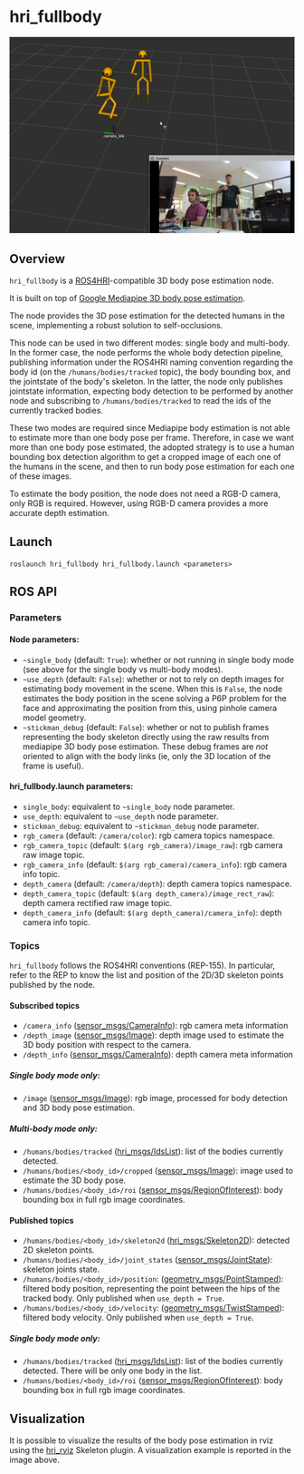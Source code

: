 hri_fullbody
=======================

![skeleton detection](doc/skeleton_detection.png)

Overview
--------

`hri_fullbody` is a [ROS4HRI](https://wiki.ros.org/hri)-compatible
3D body pose estimation node.

It is built on top of [Google Mediapipe 3D body pose estimation](https://google.github.io/mediapipe/solutions/pose.html).

The node provides the 3D pose estimation for the detected humans 
in the scene, implementing a robust solution to self-occlusions.

This node can be used in two different modes: single body and multi-body.
In the former case, the node performs the whole body detection pipeline, 
publishing information under the ROS4HRI naming convention regarding
the body id (on the `/humans/bodies/tracked` topic), the body bounding box,
and the jointstate of the body's skeleton. In the latter, the node only 
publishes jointstate information, expecting body detection to be performed
by another node and subscribing to `/humans/bodies/tracked` to read the ids
of the currently tracked bodies.

These two modes are required since Mediapipe body estimation
is not able to estimate more than one body pose per frame. 
Therefore, in case we want more than one body pose estimated, 
the adopted strategy is to use a human bounding box detection algorithm
to get a cropped image of each one of the humans in the scene, 
and then to run body pose estimation for each one of these images.

To estimate the body position, the node does not need a RGB-D camera,
only RGB is required. However, using RGB-D camera provides a more 
accurate depth estimation.   

Launch
------

`roslaunch hri_fullbody hri_fullbody.launch <parameters>`

ROS API
-------

### Parameters

#### Node parameters:

- `~single_body` (default: `True`): whether or not running in single
  body mode (see above for the single body vs multi-body modes). 
- `~use_depth` (default: `False`): whether or not to rely on depth images 
  for estimating body movement in the scene. When this is `False`, the node
  estimates the body position in the scene solving a P6P problem for the
  face and approximating the position from this, using pinhole camera
  model geometry. 
- `~stickman_debug` (default: `False`): whether or not to publish frames
  representing the body skeleton directly using the raw results from mediapipe
  3D body pose estimation. These debug frames are *not* oriented to align 
  with the body links (ie, only the 3D location of the frame is useful).

#### hri_fullbody.launch parameters:

- `single_body`: equivalent to `~single_body` node parameter.
- `use_depth`: equivalent to `~use_depth` node parameter.
- `stickman_debug`: equivalent to `~stickman_debug` node parameter.
- `rgb_camera` (default: `/camera/color`): rgb camera topics namespace.
- `rgb_camera_topic` (default: `$(arg rgb_camera)/image_raw`): rgb camera
  raw image topic. 
- `rgb_camera_info` (default: `$(arg rgb_camera)/camera_info`): rgb camera
  info topic.
- `depth_camera` (default: `/camera/depth`): depth camera topics namespace. 
- `depth_camera_topic` (default: `$(arg depth_camera)/image_rect_raw`): depth 
  camera rectified raw image topic.
- `depth_camera_info` (default: `$(arg depth_camera)/camera_info`): depth 
  camera info topic.

### Topics

`hri_fullbody` follows the ROS4HRI conventions (REP-155). In particular, 
refer to the REP to know the list and position of the 2D/3D skeleton 
points published by the node.

#### Subscribed topics

- `/camera_info`
  ([sensor_msgs/CameraInfo](http://docs.ros.org/en/noetic/api/sensor_msgs/html/msg/CameraInfo.html)):
  rgb camera meta information
- `/depth_image`
  ([sensor_msgs/Image](http://docs.ros.org/en/api/sensor_msgs/html/msg/Image.html)):
  depth image used to estimate the 3D body position with respect to the camera.
- `/depth_info`
  ([sensor_msgs/CameraInfo](http://docs.ros.org/en/noetic/api/sensor_msgs/html/msg/CameraInfo.html)):
  depth camera meta information

##### Single body mode only:

- `/image`
  ([sensor_msgs/Image](http://docs.ros.org/en/api/sensor_msgs/html/msg/Image.html)):
  rgb image, processed for body detection and 3D body pose estimation.

##### Multi-body mode only:

- `/humans/bodies/tracked`
  ([hri_msgs/IdsList](http://docs.ros.org/en/api/hri_msgs/html/msg/IdsList.html)):
  list of the bodies currently detected.
- `/humans/bodies/<body_id>/cropped`
  ([sensor_msgs/Image](http://docs.ros.org/en/api/sensor_msgs/html/msg/Image.html)):
  image used to estimate the 3D body pose.
- `/humans/bodies/<body_id>/roi`
  ([sensor_msgs/RegionOfInterest](http://docs.ros.org/en/api/sensor_msgs/html/msg/RegionOfInterest.html)):
  body bounding box in full rgb image coordinates.


#### Published topics

- `/humans/bodies/<body_id>/skeleton2d`
  ([hri_msgs/Skeleton2D](http://docs.ros.org/en/api/hri_msgs/html/msg/Skeleton2D.html)):
  detected 2D skeleton points.
- `/humans/bodies/<body_id>/joint_states`
  ([sensor_msgs/JointState](http://docs.ros.org/en/lunar/api/sensor_msgs/html/msg/JointState.html)):
  skeleton joints state.
- `/humans/bodies/<body_id>/position`:
  ([geometry_msgs/PointStamped](http://docs.ros.org/en/lunar/api/geometry_msgs/html/msg/PointStamped.html)):
  filtered body position, representing the point between the hips of the tracked body. Only published 
  when `use_depth = True`.
- `/humans/bodies/<body_id>/velocity`:
  ([geometry_msgs/TwistStamped](http://docs.ros.org/en/lunar/api/geometry_msgs/html/msg/TwistStamped.html)):
  filtered body velocity. Only published when `use_depth = True`.

##### Single body mode only:

- `/humans/bodies/tracked`
  ([hri_msgs/IdsList](http://docs.ros.org/en/api/hri_msgs/html/msg/IdsList.html)):
  list of the bodies currently detected. There will be only
  one body in the list.
- `/humans/bodies/<body_id>/roi`
  ([sensor_msgs/RegionOfInterest](http://docs.ros.org/en/api/sensor_msgs/html/msg/RegionOfInterest.html)):
  body bounding box in full rgb image coordinates.

Visualization
-------------

It is possible to visualize the results of the body pose estimation 
in rviz using the [hri_rviz](https://github.com/ros4hri/hri_rviz) 
Skeleton plugin. A visualization example is reported in the image above. 









